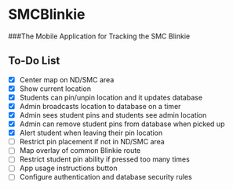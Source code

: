 # SMCBlinkie
###The Mobile Application for Tracking the SMC Blinkie  


## To-Do List  
- [X] Center map on ND/SMC area  
- [X] Show current location  
- [X] Students can pin/unpin location and it updates database  
- [X] Admin broadcasts location to database on a timer  
- [X] Admin sees student pins and students see admin location  
- [X] Admin can remove student pins from database when picked up  
- [X] Alert student when leaving their pin location  
- [ ] Restrict pin placement if not in ND/SMC area  
- [ ] Map overlay of common Blinkie route  
- [ ] Restrict student pin ability if pressed too many times  
- [ ] App usage instructions button  
- [ ] Configure authentication and database security rules  
